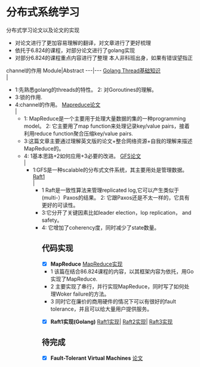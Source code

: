 # 分布式系统学习
分布式学习论文以及论文的实现
- 对论文进行了更加容易理解的翻译，对文章进行了更好梳理
- 依托于6.824的课程，对部分论文进行了golang实现
- 对部分6.824的课程重点内容进行了整理
本人非科班出身，如果有错误望指正

channel的作用
Module|Abstract
---|---
[Golang Thread基础知识](https://github.com/YushuaiJi/Distribution-System/blob/master/Thread/基础知识(Go).md)<br> | <ul><li>1:先熟悉golang的threads的特性。 2: 对Goroutines的理解。<li>3:锁的作用. <li> 4:channel的作用。
[Mapreduce论文](https://github.com/YushuaiJi/Distribution-System/blob/master/Paper/MapReduce.md)<br> | <ul><li>1: MapReduce是一个主要用于处理大量数据的集的一种programming model。 2: 它主要用了map function来处理记录key/value pairs，接着利用reduce function聚合压缩key/value pairs.<li>3:这篇文章主要通过理解英文版的论文+整合网络资源+自我的理解来描述MapReduce的。<li> 4: 1基本思路+2如何应用+3必要的改进。
[GFS论文](https://github.com/YushuaiJi/DIstribution-System/blob/master/Paper/GFS.md)<br> | <ul><li>1:GFS是一种scalable的分布式文件系统，其主要用处是管理数据。
[Raft1](https://github.com/YushuaiJi/Distribution-System/blob/master/Paper/Raft1.md)<br> | <ul><li> 1 Raft是一致性算法来管理replicated log,它可以产生类似于(multi-）Paxos的结果。 2: 它跟Paxos还是不太一样的，它具有更好的可读性。<li>3:它分开了关键因素比如leader election，lop replication， and safety。<li> 4: 它增加了coherency度，同时减少了state数量。
 
 
 ## 代码实现
- [x] **MapReduce** [MapReduce实现](https://github.com/YushuaiJi/Distribution-System/blob/master/Coding%20Overview/MapReduce.md)

- 1 该篇在结合86.824课程的内容，以其框架内容为依托，用Go实现了MapReduce.
- 2 主要实现了串行，并行实现MapReduce，同时写了如何处理Woker failure的方法。
- 3 同时它在廉价的商用硬件的情况下可以有很好的fault tolerance，并且可以给大量用户提供服务。

- [x] **Raft1实现(Golang)** [Raft1实现](https://github.com/YushuaiJi/DIstribution-System/blob/master/Paper/Raft1.md)| [Raft2实现](https://github.com/YushuaiJi/DIstribution-System/blob/master/Paper/Raft2.md)| [Raft3实现](https://github.com/YushuaiJi/DIstribution-System/blob/master/Paper/Raft3.md)


## 待完成
- [x] **Fault-Tolerant Virtual Machines** [论文](https://github.com/YushuaiJi/Distribution-System/blob/master/Paper/Raft1.md)
